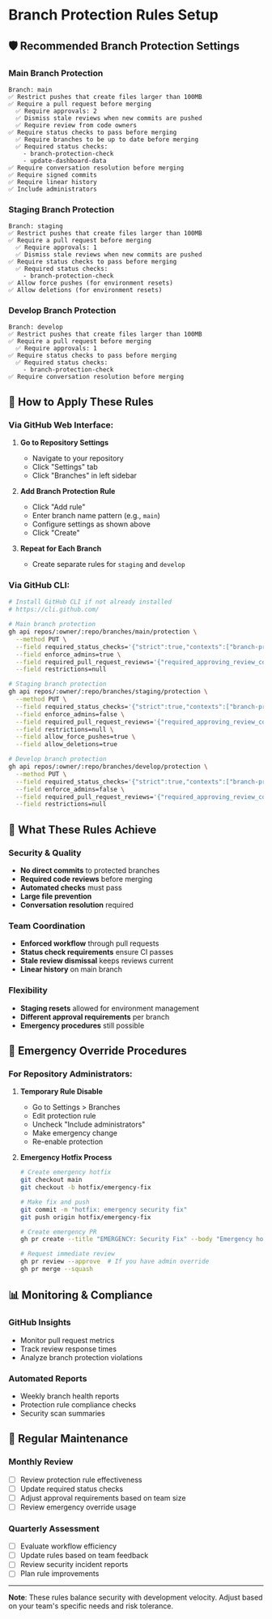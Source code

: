 # Branch Protection Rules Setup

## 🛡️ Recommended Branch Protection Settings

### **Main Branch Protection**
```
Branch: main
✅ Restrict pushes that create files larger than 100MB
✅ Require a pull request before merging
  ✅ Require approvals: 2
  ✅ Dismiss stale reviews when new commits are pushed
  ✅ Require review from code owners
✅ Require status checks to pass before merging
  ✅ Require branches to be up to date before merging
  ✅ Required status checks:
    - branch-protection-check
    - update-dashboard-data
✅ Require conversation resolution before merging
✅ Require signed commits
✅ Require linear history
✅ Include administrators
```

### **Staging Branch Protection**
```
Branch: staging
✅ Restrict pushes that create files larger than 100MB
✅ Require a pull request before merging
  ✅ Require approvals: 1
  ✅ Dismiss stale reviews when new commits are pushed
✅ Require status checks to pass before merging
  ✅ Required status checks:
    - branch-protection-check
✅ Allow force pushes (for environment resets)
✅ Allow deletions (for environment resets)
```

### **Develop Branch Protection**
```
Branch: develop
✅ Restrict pushes that create files larger than 100MB
✅ Require a pull request before merging
  ✅ Require approvals: 1
✅ Require status checks to pass before merging
  ✅ Required status checks:
    - branch-protection-check
✅ Require conversation resolution before merging
```

## 🔧 How to Apply These Rules

### **Via GitHub Web Interface:**

1. **Go to Repository Settings**
   - Navigate to your repository
   - Click "Settings" tab
   - Click "Branches" in left sidebar

2. **Add Branch Protection Rule**
   - Click "Add rule"
   - Enter branch name pattern (e.g., `main`)
   - Configure settings as shown above
   - Click "Create"

3. **Repeat for Each Branch**
   - Create separate rules for `staging` and `develop`

### **Via GitHub CLI:**

```bash
# Install GitHub CLI if not already installed
# https://cli.github.com/

# Main branch protection
gh api repos/:owner/:repo/branches/main/protection \
  --method PUT \
  --field required_status_checks='{"strict":true,"contexts":["branch-protection-check","update-dashboard-data"]}' \
  --field enforce_admins=true \
  --field required_pull_request_reviews='{"required_approving_review_count":2,"dismiss_stale_reviews":true,"require_code_owner_reviews":true}' \
  --field restrictions=null

# Staging branch protection
gh api repos/:owner/:repo/branches/staging/protection \
  --method PUT \
  --field required_status_checks='{"strict":true,"contexts":["branch-protection-check"]}' \
  --field enforce_admins=false \
  --field required_pull_request_reviews='{"required_approving_review_count":1,"dismiss_stale_reviews":true}' \
  --field restrictions=null \
  --field allow_force_pushes=true \
  --field allow_deletions=true

# Develop branch protection
gh api repos/:owner/:repo/branches/develop/protection \
  --method PUT \
  --field required_status_checks='{"strict":true,"contexts":["branch-protection-check"]}' \
  --field enforce_admins=false \
  --field required_pull_request_reviews='{"required_approving_review_count":1}' \
  --field restrictions=null
```

## 🎯 **What These Rules Achieve**

### **Security & Quality**
- **No direct commits** to protected branches
- **Required code reviews** before merging
- **Automated checks** must pass
- **Large file prevention**
- **Conversation resolution** required

### **Team Coordination**
- **Enforced workflow** through pull requests
- **Status check requirements** ensure CI passes
- **Stale review dismissal** keeps reviews current
- **Linear history** on main branch

### **Flexibility**
- **Staging resets** allowed for environment management
- **Different approval requirements** per branch
- **Emergency procedures** still possible

## 🚨 **Emergency Override Procedures**

### **For Repository Administrators:**

1. **Temporary Rule Disable**
   - Go to Settings > Branches
   - Edit protection rule
   - Uncheck "Include administrators"
   - Make emergency change
   - Re-enable protection

2. **Emergency Hotfix Process**
   ```bash
   # Create emergency hotfix
   git checkout main
   git checkout -b hotfix/emergency-fix
   
   # Make fix and push
   git commit -m "hotfix: emergency security fix"
   git push origin hotfix/emergency-fix
   
   # Create emergency PR
   gh pr create --title "EMERGENCY: Security Fix" --body "Emergency hotfix for critical issue"
   
   # Request immediate review
   gh pr review --approve  # If you have admin override
   gh pr merge --squash
   ```

## 📊 **Monitoring & Compliance**

### **GitHub Insights**
- Monitor pull request metrics
- Track review response times
- Analyze branch protection violations

### **Automated Reports**
- Weekly branch health reports
- Protection rule compliance checks
- Security scan summaries

## 🔄 **Regular Maintenance**

### **Monthly Review**
- [ ] Review protection rule effectiveness
- [ ] Update required status checks
- [ ] Adjust approval requirements based on team size
- [ ] Review emergency override usage

### **Quarterly Assessment**
- [ ] Evaluate workflow efficiency
- [ ] Update rules based on team feedback
- [ ] Review security incident reports
- [ ] Plan rule improvements

---

**Note**: These rules balance security with development velocity. Adjust based on your team's specific needs and risk tolerance.